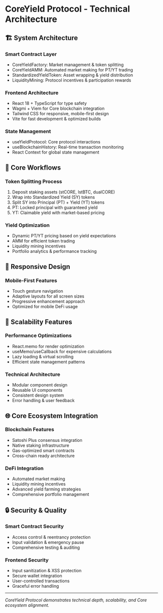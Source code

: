# CoreYield Protocol - Technical Architecture

## 🏗️ **System Architecture**

### **Smart Contract Layer**
- CoreYieldFactory: Market management & token splitting
- CoreYieldAMM: Automated market making for PT/YT trading
- StandardizedYieldToken: Asset wrapping & yield distribution
- LiquidityMining: Protocol incentives & participation rewards

### **Frontend Architecture**
- React 18 + TypeScript for type safety
- Wagmi + Viem for Core blockchain integration
- Tailwind CSS for responsive, mobile-first design
- Vite for fast development & optimized builds

### **State Management**
- useYieldProtocol: Core protocol interactions
- useBlockchainHistory: Real-time transaction monitoring
- React Context for global state management

## 🔄 **Core Workflows**

### **Token Splitting Process**
1. Deposit staking assets (stCORE, lstBTC, dualCORE)
2. Wrap into Standardized Yield (SY) tokens
3. Split SY into Principal (PT) + Yield (YT) tokens
4. PT: Locked principal with guaranteed yield
5. YT: Claimable yield with market-based pricing

### **Yield Optimization**
- Dynamic PT/YT pricing based on yield expectations
- AMM for efficient token trading
- Liquidity mining incentives
- Portfolio analytics & performance tracking

## 📱 **Responsive Design**

### **Mobile-First Features**
- Touch gesture navigation
- Adaptive layouts for all screen sizes
- Progressive enhancement approach
- Optimized for mobile DeFi usage

## 🚀 **Scalability Features**

### **Performance Optimizations**
- React.memo for render optimization
- useMemo/useCallback for expensive calculations
- Lazy loading & virtual scrolling
- Efficient state management patterns

### **Technical Architecture**
- Modular component design
- Reusable UI components
- Consistent design system
- Error handling & user feedback

## 🌐 **Core Ecosystem Integration**

### **Blockchain Features**
- Satoshi Plus consensus integration
- Native staking infrastructure
- Gas-optimized smart contracts
- Cross-chain ready architecture

### **DeFi Integration**
- Automated market making
- Liquidity mining incentives
- Advanced yield farming strategies
- Comprehensive portfolio management

## 🔒 **Security & Quality**

### **Smart Contract Security**
- Access control & reentrancy protection
- Input validation & emergency pause
- Comprehensive testing & auditing

### **Frontend Security**
- Input sanitization & XSS protection
- Secure wallet integration
- User-controlled transactions
- Graceful error handling

---

*CoreYield Protocol demonstrates technical depth, scalability, and Core ecosystem alignment.* 